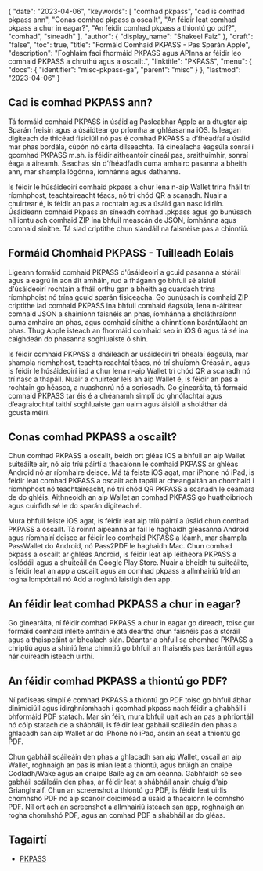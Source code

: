 {
  "date": "2023-04-06",
  "keywords": [
"comhad pkpass",
"cad is comhad pkpass ann",
"Conas comhad pkpass a oscailt",
"An féidir leat comhad pkpass a chur in eagar?",
"An féidir comhad pkpass a thiontú go pdf?",
"comhad",
"síneadh"
],
  "author": {
    "display_name": "Shakeel Faiz"
},
  "draft": "false",
  "toc": true,
  "title": "Formáid Comhaid PKPASS - Pas Sparán Apple",
  "description": "Foghlaim faoi fhormáid PKPASS agus APInna ar féidir leo comhaid PKPASS a chruthú agus a oscailt.",
  "linktitle": "PKPASS",
  "menu": {
    "docs": {
      "identifier": "misc-pkpass-ga",
      "parent": "misc"
}
},
  "lastmod": "2023-04-06"
}

## Cad is comhad PKPASS ann?

Tá formáid comhaid PKPASS in úsáid ag Pasleabhar Apple ar a dtugtar aip Sparán freisin agus a úsáidtear go príomha ar ghléasanna iOS. Is leagan digiteach de thicéad fisiciúil nó pas é comhad PKPASS a d’fhéadfaí a úsáid mar phas bordála, cúpón nó cárta dílseachta. Tá cineálacha éagsúla sonraí i gcomhad PKPASS m.sh. is féidir aitheantóir cineál pas, sraithuimhir, sonraí éaga a áireamh. Seachas sin d’fhéadfadh cuma amhairc pasanna a bheith ann, mar shampla lógónna, íomhánna agus dathanna.

Is féidir le húsáideoirí comhaid pkpass a chur lena n-aip Wallet trína fháil trí ríomhphost, teachtaireacht téacs, nó trí chód QR a scanadh. Nuair a chuirtear é, is féidir an pas a rochtain agus a úsáid gan nasc idirlín. Úsáideann comhaid Pkpass an síneadh comhad .pkpass agus go bunúsach níl iontu ach comhaid ZIP ina bhfuil meascán de JSON, íomhánna agus comhaid sínithe. Tá siad criptithe chun slándáil na faisnéise pas a chinntiú.

## Formáid Chomhaid PKPASS - Tuilleadh Eolais

Ligeann formáid comhaid PKPASS d'úsáideoirí a gcuid pasanna a stóráil agus a eagrú in aon áit amháin, rud a fhágann go bhfuil sé áisiúil d'úsáideoirí rochtain a fháil orthu gan a bheith ag cuardach trína ríomhphoist nó trína gcuid sparán fisiceacha. Go bunúsach is comhaid ZIP criptithe iad comhaid PKPASS ina bhfuil comhaid éagsúla, lena n-áirítear comhaid JSON a shainíonn faisnéis an phas, íomhánna a sholáthraíonn cuma amhairc an phas, agus comhaid sínithe a chinntíonn barántúlacht an phas. Thug Apple isteach an fhormáid comhaid seo in iOS 6 agus tá sé ina caighdeán do phasanna soghluaiste ó shin.

Is féidir comhaid PKPASS a dháileadh ar úsáideoirí trí bhealaí éagsúla, mar shampla ríomhphost, teachtaireachtaí téacs, nó trí shuíomh Gréasáin, agus is féidir le húsáideoirí iad a chur lena n-aip Wallet trí chód QR a scanadh nó trí nasc a thapáil. Nuair a chuirtear leis an aip Wallet é, is féidir an pas a rochtain go héasca, a nuashonrú nó a scriosadh. Go ginearálta, tá formáid comhaid PKPASS tar éis é a dhéanamh simplí do ghnólachtaí agus d’eagraíochtaí taithí soghluaiste gan uaim agus áisiúil a sholáthar dá gcustaiméirí.

## Conas comhad PKPASS a oscailt?

Chun comhad PKPASS a oscailt, beidh ort gléas iOS a bhfuil an aip Wallet suiteáilte air, nó aip tríú páirtí a thacaíonn le comhaid PKPASS ar ghléas Android nó ar ríomhaire deisce. Má tá feiste iOS agat, mar iPhone nó iPad, is féidir leat comhad PKPASS a oscailt ach tapáil ar cheangaltán an chomhaid i ríomhphost nó teachtaireacht, nó trí chód QR PKPASS a scanadh le ceamara de do ghléis. Aithneoidh an aip Wallet an comhad PKPASS go huathoibríoch agus cuirfidh sé le do sparán digiteach é.

Mura bhfuil feiste iOS agat, is féidir leat aip tríú páirtí a úsáid chun comhad PKPASS a oscailt. Tá roinnt aipeanna ar fáil le haghaidh gléasanna Android agus ríomhairí deisce ar féidir leo comhaid PKPASS a léamh, mar shampla PassWallet do Android, nó Pass2PDF le haghaidh Mac. Chun comhad pkpass a oscailt ar ghléas Android, is féidir leat aip léitheora PKPASS a íoslódáil agus a shuiteáil ón Google Play Store. Nuair a bheidh tú suiteáilte, is féidir leat an app a oscailt agus an comhad pkpass a allmhairiú tríd an rogha Iompórtáil nó Add a roghnú laistigh den app.

## An féidir leat comhad PKPASS a chur in eagar?

Go ginearálta, ní féidir comhad PKPASS a chur in eagar go díreach, toisc gur formáid comhaid inléite amháin é atá deartha chun faisnéis pas a stóráil agus a thaispeáint ar bhealach slán. Déantar a bhfuil sa chomhad PKPASS a chriptiú agus a shíniú lena chinntiú go bhfuil an fhaisnéis pas barántúil agus nár cuireadh isteach uirthi.

## An féidir comhad PKPASS a thiontú go PDF?

Ní próiseas simplí é comhad PKPASS a thiontú go PDF toisc go bhfuil ábhar dinimiciúil agus idirghníomhach i gcomhad pkpass nach féidir a ghabháil i bhformáid PDF statach. Mar sin féin, mura bhfuil uait ach an pas a phriontáil nó cóip statach de a shábháil, is féidir leat gabháil scáileáin den phas a ghlacadh san aip Wallet ar do iPhone nó iPad, ansin an seat a thiontú go PDF.

Chun gabháil scáileáin den phas a ghlacadh san aip Wallet, oscail an aip Wallet, roghnaigh an pas is mian leat a thiontú, agus brúigh an cnaipe Codladh/Wake agus an cnaipe Baile ag an am céanna. Gabhfaidh sé seo gabháil scáileáin den phas, ar féidir leat a shábháil ansin chuig d'aip Grianghraif. Chun an screenshot a thiontú go PDF, is féidir leat uirlis chomhshó PDF nó aip scanóir doiciméad a úsáid a thacaíonn le comhshó PDF. Níl ort ach an screenshot a allmhairiú isteach san app, roghnaigh an rogha chomhshó PDF, agus an comhad PDF a shábháil ar do gléas.

## Tagairtí
* [PKPASS]( https://ga.wikipedia.org/wiki/PKPASS)


